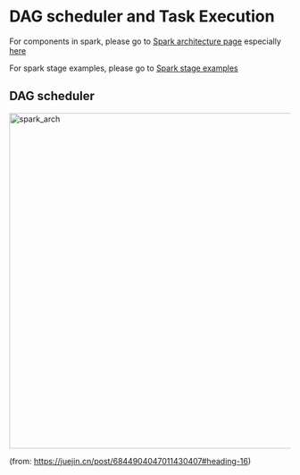 # DAG scheduler and Task Execution

For components in spark, please go to [Spark architecture page](./spark_arch.md) especially [here](https://github.com/CodeBear801/tech_summary/blob/master/tech-summary/tools/spark/spark_arch.md#job-stage-task)

For spark stage examples, please go to [Spark stage examples](./spark_stage_example.md)

## DAG scheduler


<img src="https://user-images.githubusercontent.com/16873751/108280936-b8a4a200-7133-11eb-9d17-f224ca7e749f.png" alt="spark_arch" width="600"/>   

(from: https://juejin.cn/post/6844904047011430407#heading-16)
<br/>



